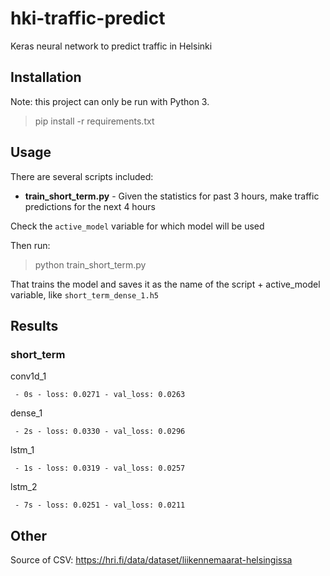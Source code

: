 # hki-traffic-predict

Keras neural network to predict traffic in Helsinki

## Installation

Note: this project can only be run with Python 3.

> pip install -r requirements.txt

## Usage

There are several scripts included:

- **train_short_term.py** - Given the statistics for past 3 hours, make traffic predictions for the next 4 hours

Check the `active_model` variable for which model will be used

Then run:

> python train_short_term.py

That trains the model and saves it as the name of the script + active\_model variable, like `short_term_dense_1.h5`

## Results

### short_term

conv1d_1

` - 0s - loss: 0.0271 - val_loss: 0.0263`

dense_1

` - 2s - loss: 0.0330 - val_loss: 0.0296`

lstm_1

` - 1s - loss: 0.0319 - val_loss: 0.0257`

lstm_2

` - 7s - loss: 0.0251 - val_loss: 0.0211`

## Other

Source of CSV: https://hri.fi/data/dataset/liikennemaarat-helsingissa
